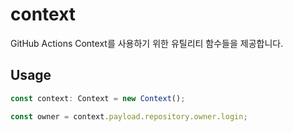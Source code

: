 # context

GitHub Actions Context를 사용하기 위한 유틸리티 함수들을 제공합니다.

## Usage

```typescript
const context: Context = new Context();

const owner = context.payload.repository.owner.login;
```
